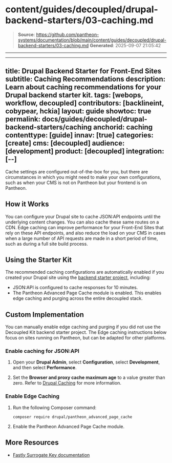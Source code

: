 # content/guides/decoupled/drupal-backend-starters/03-caching.md

> **Source**: https://github.com/pantheon-systems/documentation/blob/main/content/guides/decoupled/drupal-backend-starters/03-caching.md
> **Generated**: 2025-09-07 21:05:42

---

---
title: Drupal Backend Starter for Front-End Sites
subtitle: Caching Recommendations
description: Learn about caching recommendations for your Drupal backend starter kit.
tags: [webops, workflow, decoupled]
contributors: [backlineint, cobypear, hckia]
layout: guide
showtoc: true
permalink: docs/guides/decoupled/drupal-backend-starters/caching
anchorid: caching
contenttype: [guide]
innav: [true]
categories: [create]
cms: [decoupled]
audience: [development]
product: [decoupled]
integration: [--]
---

Cache settings are configured out-of-the-box for you, but there are circumstances in which you might need to make your own configurations, such as when your CMS is not on Pantheon but your frontend is on Pantheon.

## How it Works

You can configure your Drupal site to cache JSON:API endpoints until the underlying content changes. You can also cache these same routes on a CDN. Edge caching can improve performance for your Front-End Sites that rely on these API endpoints, and also reduce the load on your CMS in cases when a large number of API requests are made in a short period of time, such as during a full site build process.

<Partial file="decoupled-caching.md" />

## Using the Starter Kit

The recommended caching configurations are automatically enabled if you created your Drupal site using the [backend starter project](/guides/decoupled/drupal-backend-starters/create), including:

- JSON:API is configured to cache responses for 10 minutes.
- The Pantheon Advanced Page Cache module is enabled. This enables edge caching and purging across the entire decoupled stack.

## Custom Implementation

You can manually enable edge caching and purging if you did not use the Decoupled Kit backend starter project. The Edge caching instructions below focus on sites running on Pantheon, but can be adapted for other platforms.

### Enable caching for JSON:API

1. Open your **Drupal Admin**, select **Configuration**, select **Development**, and then select **Performance**.

1. Set the **Browser and proxy cache maximum age** to a value greater than zero. Refer to [Drupal Caching](/drupal-cache#caching) for more information.

### Enable Edge Caching

1. Run the following Composer command:

    ```bash{promptUser: user}
    composer require drupal/pantheon_advanced_page_cache
    ```

1. Enable the Pantheon Advanced Page Cache module.

## More Resources

- [Fastly Surrogate Key documentation](https://docs.fastly.com/en/guides/working-with-surrogate-keys)